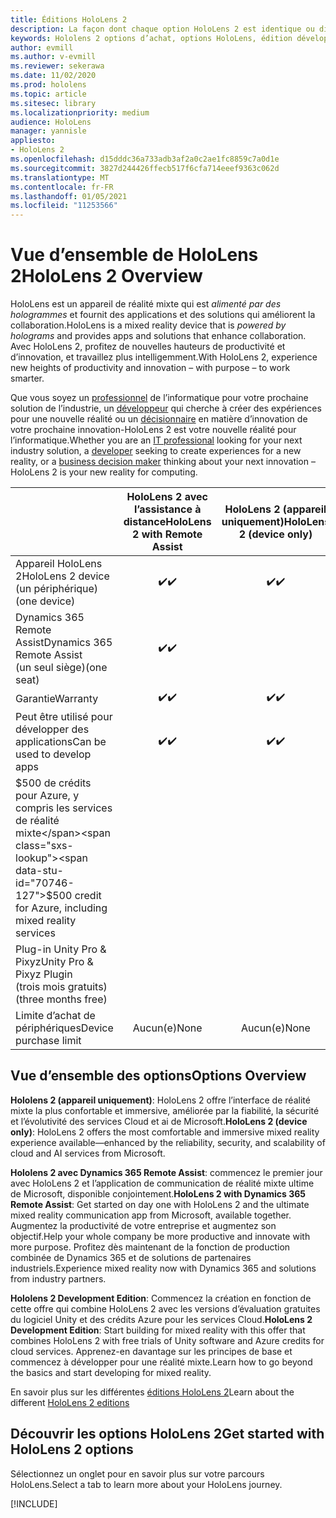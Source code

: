 ```yaml
---
title: Éditions HoloLens 2
description: La façon dont chaque option HoloLens 2 est identique ou différente et ce qu’il faut faire une fois.
keywords: Hololens 2 options d’achat, options HoloLens, édition développeur
author: evmill
ms.author: v-evmill
ms.reviewer: sekerawa
ms.date: 11/02/2020
ms.prod: hololens
ms.topic: article
ms.sitesec: library
ms.localizationpriority: medium
audience: HoloLens
manager: yannisle
appliesto:
- HoloLens 2
ms.openlocfilehash: d15dddc36a733adb3af2a0c2ae1fc8859c7a0d1e
ms.sourcegitcommit: 3827d244426ffecb517f6cfa714eeef9363c062d
ms.translationtype: MT
ms.contentlocale: fr-FR
ms.lasthandoff: 01/05/2021
ms.locfileid: "11253566"
---
```

# <span data-ttu-id="70746-104">Vue d’ensemble de HoloLens 2</span><span class="sxs-lookup"><span data-stu-id="70746-104">HoloLens 2 Overview</span></span>

<span data-ttu-id="70746-105">HoloLens est un appareil de réalité mixte qui est *alimenté par des hologrammes* et fournit des applications et des solutions qui améliorent la collaboration.</span><span class="sxs-lookup"><span data-stu-id="70746-105">HoloLens is a mixed reality device that is *powered by holograms* and provides apps and solutions that enhance collaboration.</span></span> <span data-ttu-id="70746-106">Avec HoloLens 2, profitez de nouvelles hauteurs de productivité et d’innovation, et travaillez plus intelligemment.</span><span class="sxs-lookup"><span data-stu-id="70746-106">With HoloLens 2, experience new heights of productivity and innovation – with purpose – to work smarter.</span></span>

<span data-ttu-id="70746-107">Que vous soyez un [professionnel](https://www.microsoft.com/hololens/apps) de l’informatique pour votre prochaine solution de l’industrie, un [développeur](https://www.microsoft.com/hololens/developers) qui cherche à créer des expériences pour une nouvelle réalité ou un [décisionnaire](https://www.microsoft.com/hololens/apps) en matière d’innovation de votre prochaine innovation-HoloLens 2 est votre nouvelle réalité pour l’informatique.</span><span class="sxs-lookup"><span data-stu-id="70746-107">Whether you are an [IT professional](https://www.microsoft.com/hololens/apps) looking for your next industry solution, a [developer](https://www.microsoft.com/hololens/developers) seeking to create experiences for a new reality, or a [business decision maker](https://www.microsoft.com/hololens/apps) thinking about your next innovation – HoloLens 2 is your new reality for computing.</span></span> 

|                                                         | <span data-ttu-id="70746-108">HoloLens 2 avec l’assistance à distance</span><span class="sxs-lookup"><span data-stu-id="70746-108">HoloLens 2 with Remote Assist</span></span> | <span data-ttu-id="70746-109">HoloLens 2 (appareil uniquement)</span><span class="sxs-lookup"><span data-stu-id="70746-109">HoloLens 2 (device only)</span></span> | <span data-ttu-id="70746-110">HoloLens 2-Development Edition</span><span class="sxs-lookup"><span data-stu-id="70746-110">HoloLens 2 Development Edition</span></span> |
|---------------------------------------------------------|:-----------------------------:|:------------------------:|:------------------------------:|
| <span data-ttu-id="70746-111">Appareil HoloLens 2</span><span class="sxs-lookup"><span data-stu-id="70746-111">HoloLens 2 device</span></span> <br><span data-ttu-id="70746-112">(un périphérique)</span><span class="sxs-lookup"><span data-stu-id="70746-112">(one device)</span></span>                      |               <span data-ttu-id="70746-113">✔️</span><span class="sxs-lookup"><span data-stu-id="70746-113">✔️</span></span>               |             <span data-ttu-id="70746-114">✔️</span><span class="sxs-lookup"><span data-stu-id="70746-114">✔️</span></span>            |                <span data-ttu-id="70746-115">✔️</span><span class="sxs-lookup"><span data-stu-id="70746-115">✔️</span></span>               |
| <span data-ttu-id="70746-116">Dynamics 365 Remote Assist</span><span class="sxs-lookup"><span data-stu-id="70746-116">Dynamics 365 Remote Assist</span></span><br><span data-ttu-id="70746-117">(un seul siège)</span><span class="sxs-lookup"><span data-stu-id="70746-117">(one seat)</span></span>                |               <span data-ttu-id="70746-118">✔️</span><span class="sxs-lookup"><span data-stu-id="70746-118">✔️</span></span>               |                          |                                |
| <span data-ttu-id="70746-119">Garantie</span><span class="sxs-lookup"><span data-stu-id="70746-119">Warranty</span></span>                                                |               <span data-ttu-id="70746-120">✔️</span><span class="sxs-lookup"><span data-stu-id="70746-120">✔️</span></span>               |             <span data-ttu-id="70746-121">✔️</span><span class="sxs-lookup"><span data-stu-id="70746-121">✔️</span></span>            |                <span data-ttu-id="70746-122">✔️</span><span class="sxs-lookup"><span data-stu-id="70746-122">✔️</span></span>               |
| <span data-ttu-id="70746-123">Peut être utilisé pour développer des applications</span><span class="sxs-lookup"><span data-stu-id="70746-123">Can be used to develop apps</span></span>                                 |               <span data-ttu-id="70746-124">✔️</span><span class="sxs-lookup"><span data-stu-id="70746-124">✔️</span></span>               |             <span data-ttu-id="70746-125">✔️</span><span class="sxs-lookup"><span data-stu-id="70746-125">✔️</span></span>            |                <span data-ttu-id="70746-126">✔️</span><span class="sxs-lookup"><span data-stu-id="70746-126">✔️</span></span>               |
| <span data-ttu-id="70746-127">$500 de crédits pour Azure, y compris les services de réalité mixte</span><span class="sxs-lookup"><span data-stu-id="70746-127">$500 credit for Azure, including mixed reality services</span></span> |                               |                          |                <span data-ttu-id="70746-128">✔️</span><span class="sxs-lookup"><span data-stu-id="70746-128">✔️</span></span>               |
| <span data-ttu-id="70746-129">Plug-in Unity Pro & Pixyz</span><span class="sxs-lookup"><span data-stu-id="70746-129">Unity Pro & Pixyz Plugin</span></span> <br><span data-ttu-id="70746-130">(trois mois gratuits)</span><span class="sxs-lookup"><span data-stu-id="70746-130">(three months free)</span></span>        |                               |                          |                <span data-ttu-id="70746-131">✔️</span><span class="sxs-lookup"><span data-stu-id="70746-131">✔️</span></span>               |
| <span data-ttu-id="70746-132">Limite d’achat de périphériques</span><span class="sxs-lookup"><span data-stu-id="70746-132">Device purchase limit</span></span>                                   |              <span data-ttu-id="70746-133">Aucun(e)</span><span class="sxs-lookup"><span data-stu-id="70746-133">None</span></span>             |           <span data-ttu-id="70746-134">Aucun(e)</span><span class="sxs-lookup"><span data-stu-id="70746-134">None</span></span>           |          <span data-ttu-id="70746-135">Une par utilisateur</span><span class="sxs-lookup"><span data-stu-id="70746-135">One per user</span></span>          |

## <span data-ttu-id="70746-136">Vue d’ensemble des options</span><span class="sxs-lookup"><span data-stu-id="70746-136">Options Overview</span></span>

<span data-ttu-id="70746-137">**Hololens 2 (appareil uniquement)**: HoloLens 2 offre l’interface de réalité mixte la plus confortable et immersive, améliorée par la fiabilité, la sécurité et l’évolutivité des services Cloud et ai de Microsoft.</span><span class="sxs-lookup"><span data-stu-id="70746-137">**HoloLens 2 (device only)**: HoloLens 2 offers the most comfortable and immersive mixed reality experience available—enhanced by the reliability, security, and scalability of cloud and AI services from Microsoft.</span></span>

<span data-ttu-id="70746-138">**Hololens 2 avec Dynamics 365 Remote Assist**: commencez le premier jour avec HoloLens 2 et l’application de communication de réalité mixte ultime de Microsoft, disponible conjointement.</span><span class="sxs-lookup"><span data-stu-id="70746-138">**HoloLens 2 with Dynamics 365 Remote Assist**: Get started on day one with HoloLens 2 and the ultimate mixed reality communication app from Microsoft, available together.</span></span> <span data-ttu-id="70746-139">Augmentez la productivité de votre entreprise et augmentez son objectif.</span><span class="sxs-lookup"><span data-stu-id="70746-139">Help your whole company be more productive and innovate with more purpose.</span></span> <span data-ttu-id="70746-140">Profitez dès maintenant de la fonction de production combinée de Dynamics 365 et de solutions de partenaires industriels.</span><span class="sxs-lookup"><span data-stu-id="70746-140">Experience mixed reality now with Dynamics 365 and solutions from industry partners.</span></span>

<span data-ttu-id="70746-141">**Hololens 2 Development Edition**: Commencez la création en fonction de cette offre qui combine HoloLens 2 avec les versions d’évaluation gratuites du logiciel Unity et des crédits Azure pour les services Cloud.</span><span class="sxs-lookup"><span data-stu-id="70746-141">**HoloLens 2 Development Edition**: Start building for mixed reality with this offer that combines HoloLens 2 with free trials of Unity software and Azure credits for cloud services.</span></span> <span data-ttu-id="70746-142">Apprenez-en davantage sur les principes de base et commencez à développer pour une réalité mixte.</span><span class="sxs-lookup"><span data-stu-id="70746-142">Learn how to go beyond the basics and start developing for mixed reality.</span></span>

<span data-ttu-id="70746-143">En savoir plus sur les différentes [éditions HoloLens 2](https://www.microsoft.com/hololens/buy)</span><span class="sxs-lookup"><span data-stu-id="70746-143">Learn about the different [HoloLens 2 editions](https://www.microsoft.com/hololens/buy)</span></span>

## <span data-ttu-id="70746-144">Découvrir les options HoloLens 2</span><span class="sxs-lookup"><span data-stu-id="70746-144">Get started with HoloLens 2 options</span></span>
<span data-ttu-id="70746-145">Sélectionnez un onglet pour en savoir plus sur votre parcours HoloLens.</span><span class="sxs-lookup"><span data-stu-id="70746-145">Select a tab to learn more about your HoloLens journey.</span></span>

[!INCLUDE[](includes/options-overview.md)]